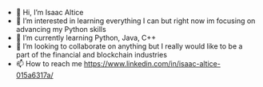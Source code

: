 - 👋 Hi, I’m Isaac Altice
- 👀 I’m interested in learning everything I can but right now im focusing on advancing my Python skills
- 🌱 I’m currently learning Python, Java, C++
- 💞️ I’m looking to collaborate on anything but I really would like to be a part of the financial and blockchain industries
- 📫 How to reach me https://www.linkedin.com/in/isaac-altice-015a6317a/

<!---
Ialtice/Ialtice is a ✨ special ✨ repository because its `README.md` (this file) appears on your GitHub profile.
You can click the Preview link to take a look at your changes.
--->

